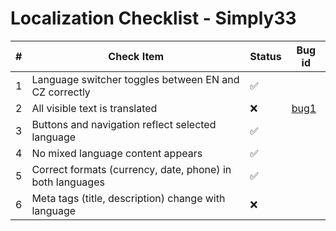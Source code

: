# Localization Checklist - Simply33

| #  | Check Item                                                 | Status | Bug id |
|----|------------------------------------------------------------|--------|--------|
| 1  | Language switcher toggles between EN and CZ correctly      | ✅     |      |
| 2  | All visible text is translated                             | ❌     | <a href='https://github.com/shutiak/pizza-website-testing/blob/main/bug-reports/bugs/bug1.md#bug-001-alcohol-sets-navigation-link-redirects-to-czech-version-instead-of-english'>bug1</a>     |
| 3  | Buttons and navigation reflect selected language           | ✅     |      |
| 4  | No mixed language content appears                          | ✅     |      |
| 5  | Correct formats (currency, date, phone) in both languages  | ✅     |      |
| 6  | Meta tags (title, description) change with language        | ❌     |      |
